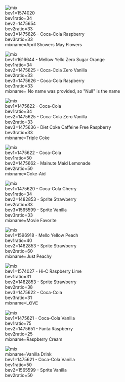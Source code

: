 ![mix](https://i.pinimg.com/564x/b6/fa/ef/b6faefd340bc32f4a06c6c5c59e866a5.jpg)
<br>bev1=1574020
<br>bev1ratio=34
<br>bev2=1475654
<br>bev2ratio=33
<br>bev3=1475626 - Coca-Cola Raspberry
<br>bev3ratio=33
<br>mixname=April Showers May Flowers

![mix](https://i.pinimg.com/564x/c2/51/a0/c251a05c760abac7f80dd35c5f5fb147.jpg)
<br>bev1=1616644 - Mellow Yello Zero Sugar Orange
<br>bev1ratio=34
<br>bev2=1475625 - Coca-Cola Zero Vanilla
<br>bev2ratio=33
<br>bev3=1475626 - Coca-Cola Raspberry
<br>bev3ratio=33
<br>mixname= No name was provided, so "Null" is the name

![mix](https://i.pinimg.com/564x/c3/9a/30/c39a30456c08820723faae80578fbff6.jpg)
<br>bev1=1475622 - Coca-Cola
<br>bev1ratio=34
<br>bev2=1475625 - Coca-Cola Zero Vanilla
<br>bev2ratio=33
<br>bev3=1475636 - Diet Coke Caffeine Free Raspberry
<br>bev3ratio=33
<br>mixname=Triple Coke

![mix](https://i.pinimg.com/564x/20/c8/42/20c84251808ce771e13ecac888b79b2d.jpg)
<br>bev1=1475622 - Coca-Cola
<br>bev1ratio=50
<br>bev2=1475662 - Mainute Maid Lemonade
<br>bev2ratio=50
<br>mixname=Coke-Aid

![mix](https://i.pinimg.com/564x/85/b0/ab/85b0ab30bc2893da4afbcc8feed161b2.jpg)
<br>bev1=1475620 - Coca-Cola Cherry
<br>bev1ratio=34
<br>bev2=1482853 - Sprite Strawberry
<br>bev2ratio=33
<br>bev3=1565599 - Sprite Vanilla
<br>bev3ratio=33
<br>mixname=Movie Favorite

![mix](https://i.pinimg.com/564x/bc/49/f7/bc49f75b53b4b459d197207177141e0a.jpg)
<br>bev1=1596918 - Mello Yellow Peach
<br>bev1ratio=40
<br>bev2=1482853 - Sprite Strawberry
<br>bev2ratio=60
<br>mixname=Just Peachy

![mix](https://i.pinimg.com/564x/62/80/ef/6280ef9ac6a1a59ed2b0f3f51dc24ccd.jpg)
<br>bev1=1574027 - Hi-C Raspberry Lime
<br>bev1ratio=31
<br>bev2=1482853 - Sprite Strawberry
<br>bev2ratio=38
<br>bev3=1475622 - Coca-Cola
<br>bev3ratio=31
<br>mixname=ᏞᎾᏙᎬ

![mix](https://i.pinimg.com/564x/4f/b4/44/4fb444aeb76182e5b68b1d4c188aacf0.jpg)
<br>bev1=1475621 - Coca-Cola Vanilla
<br>bev1ratio=75
<br>bev2=1475651 - Fanta Raspberry
<br>bev2ratio=25
<br>mixname=Raspberry Cream

![mix](https://i.pinimg.com/564x/1a/95/75/1a95753fbefe18361726ab65cec0b312.jpg)
<br>mixname=Vanilla Drink
<br>bev1=1475621 - Coca-Cola Vanilla
<br>bev1ratio=50
<br>bev2=1565599 - Sprite Vanilla
<br>bev2ratio=50
